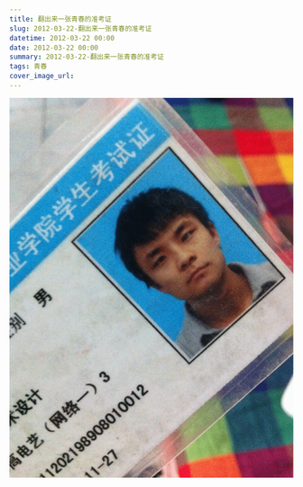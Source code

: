 ```yaml
---
title: 翻出来一张青春的准考证
slug: 2012-03-22-翻出来一张青春的准考证
datetime: 2012-03-22 00:00
date: 2012-03-22 00:00
summary: 2012-03-22-翻出来一张青春的准考证
tags: 青春
cover_image_url: 
---
```

![30971-dc4imiyud8v.png](../assets/2020/09/3789298380.png)